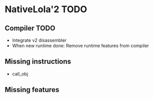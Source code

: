 # NativeLola'2 TODO

## Compiler TODO
- Integrate v2 disassembler
- When new runtime done: Remove runtime features from compiler

## Missing instructions
- call_obj

## Missing features
